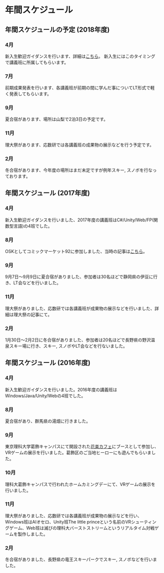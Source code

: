 # 年間スケジュール


## 年間スケジュールの予定 (2018年度)

### 4月

新入生歓迎ガイダンスを行います、詳細は[こちら](#page/2018/welcome)。
新入生にはこのタイミングで講義班に所属してもらいます。

### 7月

前期成果発表を行います、各講義班が前期の間に学んだ事についてLT形式で軽く発表してもらいます。

### 9月

夏合宿があります、場所は山梨で2泊3日の予定です。

### 11月

理大祭があります、応数研では各講義班の成果物の展示などを行う予定です。

### 2月

冬合宿があります、今年度の場所はまだ未定ですが例年スキー, スノボを行なっております。


## 年間スケジュール (2017年度)

### 4月

新入生歓迎ガイダンスを行いました、2017年度の講義班はC#/Unity/Web/FP(関数型言語)の4班でした。

### 8月

OSKとしてコミックマーケット92に参加しました、当時の記事は[こちら](#page/2017/c92)。

### 9月

9月7日〜9月9日に夏合宿がありました、参加者は30名ほどで静岡県の伊豆に行き、LT会などを行いました。

### 11月

理大祭がありました、応数研では各講義班が成果物の展示などを行いました、詳細は理大祭の記事にて。<!--[こちら]()。-->

### 2月

1月30日～2月2日に冬合宿がありました、参加者は20名ほどで長野県の野沢温泉スキー場に行き、スキー, スノボやLT会などを行ないました。



## 年間スケジュール (2016年度)

### 4月

新入生歓迎ガイダンスを行いました。2016年度の講義班はWindows/Java/Unity/Webの4班でした。

### 8月

夏合宿があり、群馬県の湯畑に行きました。

### 9月

東京理科大学葛飾キャンパスにて開設された[花楽カフェ](http://www.city.katsushika.lg.jp/information/1000073/1005394/1012532.html)にブースとして参加し、VRゲームの展示を行いました。葛飾区のご当地ヒーローにも遊んでもらいました。

### 10月

理科大葛飾キャンパスで行われたホームカミングデーにて、VRゲームの展示を行いました。

### 11月

理大祭がありました、応数研では各講義班が成果物の展示などを行い、Windows班はAIオセロ、Unity班The little princeという名前のVRシューティングゲーム、Web班は滅びの理科大バーストストリームというリアルタイム対戦ゲームを製作しました。

### 2月

冬合宿がありました、長野県の竜王スキーパークでスキー, スノボなどを行いました。

